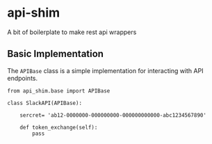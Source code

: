 # api-shim
A bit of boilerplate to make rest api wrappers


##  Basic Implementation

The `APIBase` class is a simple implementation for interacting with API endpoints.


    from api_shim.base import APIBase
    
    class SlackAPI(APIBase):
    
        sercret= 'ab12-0000000-000000000-000000000000-abc1234567890'
    
        def token_exchange(self):
            pass
